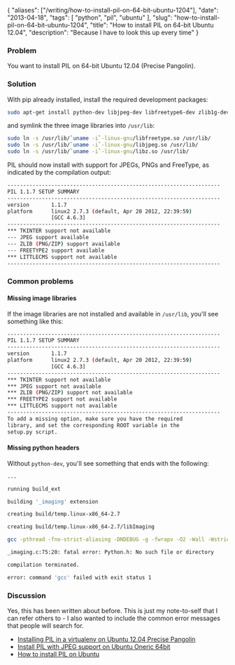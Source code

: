 {
    "aliases": ["/writing/how-to-install-pil-on-64-bit-ubuntu-1204"],
    "date": "2013-04-18",
    "tags": [
        "python",
        "pil",
        "ubuntu"
    ],
    "slug": "how-to-install-pil-on-64-bit-ubuntu-1204",
    "title": "How to install PIL on 64-bit Ubuntu 12.04",
    "description": "Because I have to look this up every time"
}

### Problem

You want to install PIL on 64-bit Ubuntu 12.04 (Precise Pangolin).

### Solution

With pip already installed, install the required development packages:

``` bash
sudo apt-get install python-dev libjpeg-dev libfreetype6-dev zlib1g-dev
```

and symlink the three image libraries into `/usr/lib`:

``` bash
sudo ln -s /usr/lib/`uname -i`-linux-gnu/libfreetype.so /usr/lib/
sudo ln -s /usr/lib/`uname -i`-linux-gnu/libjpeg.so /usr/lib/
sudo ln -s /usr/lib/`uname -i`-linux-gnu/libz.so /usr/lib/
```

PIL should now install with support for JPEGs, PNGs and FreeType, as
indicated by the compilation output:

``` bash
--------------------------------------------------------------------
PIL 1.1.7 SETUP SUMMARY
--------------------------------------------------------------------
version       1.1.7
platform      linux2 2.7.3 (default, Apr 20 2012, 22:39:59)
              [GCC 4.6.3]
--------------------------------------------------------------------
*** TKINTER support not available
--- JPEG support available
--- ZLIB (PNG/ZIP) support available
--- FREETYPE2 support available
*** LITTLECMS support not available
--------------------------------------------------------------------
```

### Common problems

#### Missing image libraries

If the image libraries are not installed and available in `/usr/lib`,
you'll see something like this:

``` bash
--------------------------------------------------------------------
PIL 1.1.7 SETUP SUMMARY
--------------------------------------------------------------------
version       1.1.7
platform      linux2 2.7.3 (default, Apr 20 2012, 22:39:59)
              [GCC 4.6.3]
--------------------------------------------------------------------
*** TKINTER support not available
*** JPEG support not available
*** ZLIB (PNG/ZIP) support not available
*** FREETYPE2 support not available
*** LITTLECMS support not available
--------------------------------------------------------------------
To add a missing option, make sure you have the required
library, and set the corresponding ROOT variable in the
setup.py script.
```

#### Missing python headers

Without `python-dev`, you'll see something that ends with the following:

``` bash
...

running build_ext

building '_imaging' extension

creating build/temp.linux-x86_64-2.7

creating build/temp.linux-x86_64-2.7/libImaging

gcc -pthread -fno-strict-aliasing -DNDEBUG -g -fwrapv -O2 -Wall -Wstrict-prototypes -fPIC -IlibImaging -I/usr/include -I/usr/local/include -I/usr/include/python2.7 -c _imaging.c -o build/temp.linux-x86_64-2.7/_imaging.o

_imaging.c:75:20: fatal error: Python.h: No such file or directory

compilation terminated.

error: command 'gcc' failed with exit status 1
```

### Discussion

Yes, this has been written about before. This is just my note-to-self
that I can refer others to - I also wanted to include the common error
messages that people will search for.

- [Installing PIL in a virtualenv on Ubuntu 12.04 Precise
    Pangolin](http://www.sandersnewmedia.com/why/2012/04/16/installing-pil-virtualenv-ubuntu-1204-precise-pangolin/)
- [Install PIL with JPEG support on Ubuntu Oneric
    64bit](http://jj.isgeek.net/2011/09/install-pil-with-jpeg-support-on-ubuntu-oneiric-64bits/)
- [How to install PIL on
    Ubuntu](http://www.saltycrane.com/blog/2010/10/how-install-pil-ubuntu/)
